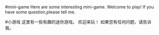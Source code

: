 #mini-game
Here are some interesting  mini-game.
Welcome to play!
If you have some question,please tell me.

#小游戏
这里有一些有趣的迷你游戏。 
欢迎来玩！ 
如果您有任何问题，请告诉我。

